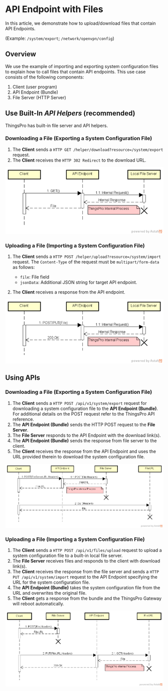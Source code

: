 # API Endpoint with Files
In this article, we demonstrate how to upload/download files that contain API Endpoints.

(Example: `/system/export`; `/network/openvpn/config`)

## Overview
We use the example of importing and exporting system configuration files to explain how to call files that contain API endpoints.
This use case consists of the following components:
1. Client (user program)
2. API Endpoint (Bundle)
3. File Server (HTTP Server)

## Use Built-In *API Helpers* (recommended)
ThingsPro has built-in file server and API helpers.

### Downloading a File (Exporting a System Configuration File)
1. The **Client** sends a `HTTP GET /helper/download?resource=/system/export` request.
2. The **Client** receives the `HTTP 302 Redirect` to the download URL.

![Sequence_DownloadHelper](images/Sequence_DownloadHelper.png)

### Uploading a File (Importing a System Configuration File)
1. The **Client** sends a `HTTP POST /helper/upload?resource=/system/import` request.
   The `Content-Type` of the request must be `multipart/form-data` as follows:
	- `file`: File field
	- `jsonData`: Additional JSON string for target API endpoint.

2. The **Client** receives a response from the API endpoint.

![Sequence_UploadHelper](images/Sequence_UploadHelper.png)

## Using APIs

### Downloading a File (Exporting a System Configuration File)
1. The **Client** sends a `HTTP POST /api/v1/system/export` request for downloading a system configuration file to the **API Endpoint (Bundle)**. 
   For additional details on the POST request refer to the ThingsPro API reference.
2. The **API Endpoint (Bundle)** sends the HTTP POST request to the **File Server**.
3. The **File Server** responds to the API Endpoint with the download link(s).
4. The **API Endpoint (Bundle)** sends the response from file server to the client.
5. The **Client** receives the response from the API Endpoint and uses the URL provided therein to download the system configuration file.

![Sequence_Direct_Download](images/Sequence_Direct_Download.png)

### Uploading a File (Importing a System Configuration File) 
1. The **Client** sends a `HTTP POST /api/v1/files/upload` request to upload a system configuration file to a built-in local file server. 
2. The **File Server** receives files and responds to the client with download link(s).
3. The **Client** receives the response from the file server and sends a `HTTP PUT /api/v1/system/import` request to the API Endpoint specifying the URL for the system configuration file.
4. The **API Endpoint (Bundle)** takes the system configuration file from the URL and overwrites the original file.
5. The **Client** gets a response from the bundle and the ThingsPro Gateway will reboot automatically.

![Sequence_Direct_Upload.png](images/Sequence_Direct_Upload.png)

